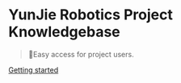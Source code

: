<!-- _coverpage.md -->

# YunJie Robotics Project Knowledgebase

> 💪Easy access for project users.

[Getting started](/en/README.md)